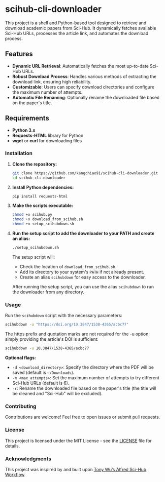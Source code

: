 # scihub-cli-downloader

This project is a shell and Python-based tool designed to retrieve and download academic papers from Sci-Hub. It dynamically fetches available Sci-Hub URLs, processes the article link, and automates the download process.

## Features

- **Dynamic URL Retrieval**: Automatically fetches the most up-to-date Sci-Hub URLs.
- **Robust Download Process**: Handles various methods of extracting the download link, ensuring high reliability.
- **Customizable**: Users can specify download directories and configure the maximum number of attempts.
- **Automatic File Renaming**: Optionally rename the downloaded file based on the paper's title.

## Requirements

- **Python 3.x**
- **Requests-HTML** library for Python
- **wget** or **curl** for downloading files

### Installation

1. **Clone the repository:**

   ```bash
   git clone https://github.com/kangchiao91/scihub-cli-downloader.git
   cd scihub-cli-downloader
   ```

2. **Install Python dependencies:**

   ```bash
   pip install requests-html
   ```

3. **Make the scripts executable:**

   ```bash
   chmod +x scihub.py
   chmod +x download_from_scihub.sh
   chmod +x setup_scihubdown.sh
   ```

4. **Run the setup script to add the downloader to your PATH and create an alias:**

   ```bash
   ./setup_scihubdown.sh
   ```

   The setup script will:
   - Check the location of `download_from_scihub.sh`.
   - Add its directory to your system's `PATH` if not already present.
   - Create an alias `scihubdown` for easy access to the downloader.

   After running the setup script, you can use the alias `scihubdown` to run the downloader from any directory.

### Usage

Run the `scihubdown` script with the necessary parameters:

```bash
scihubdown -u "https://doi.org/10.3847/1538-4365/acbc77"
```
The https prefix and quotation marks are not required for the -u option; simply providing the article's DOI is sufficient:

```bash
scihubdown -u 10.3847/1538-4365/acbc77
```

**Optional flags:**

- `-d <download_directory>`: Specify the directory where the PDF will be saved (default is `~/Downloads`).
- `-m <max_attempts>`: Set the maximum number of attempts to try different Sci-Hub URLs (default is 6).
- `-r`: Rename the downloaded file based on the paper's title (the title will be cleaned and "Sci-Hub" will be excluded).

### Contributing

Contributions are welcome! Feel free to open issues or submit pull requests.

### License

This project is licensed under the MIT License - see the [LICENSE](LICENSE) file for details.

### Acknowledgments

This project was inspired by and built upon [Tony Wu’s Alfred Sci-Hub Workflow](https://github.com/TonyWu20/alfred-download-url-from-scihub-workflow/tree/main).


